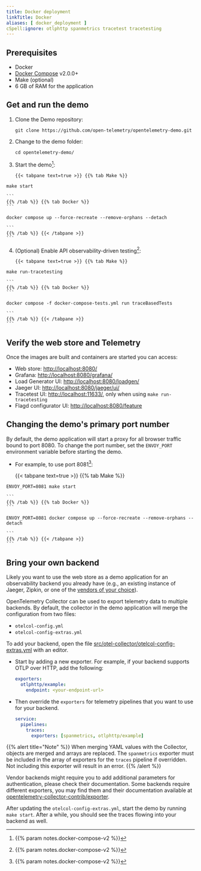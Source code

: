 ```yaml
---
title: Docker deployment
linkTitle: Docker
aliases: [ docker_deployment ]
cSpell:ignore: otlphttp spanmetrics tracetest tracetesting
---
```


<!-- markdownlint-disable code-block-style ol-prefix -->

## Prerequisites

- Docker
- [Docker Compose](https://docs.docker.com/compose/install/) v2.0.0+
- Make (optional)
- 6 GB of RAM for the application

## Get and run the demo

1. Clone the Demo repository:

    ```shell
    git clone https://github.com/open-telemetry/opentelemetry-demo.git
    ```

2. Change to the demo folder:

    ```shell
    cd opentelemetry-demo/
    ```

3. Start the demo[^1]:

       {{< tabpane text=true >}} {{% tab Make %}}

```shell
make start
```

    ```
    {{% /tab %}} {{% tab Docker %}}
    ```

```shell
docker compose up --force-recreate --remove-orphans --detach
```

    ```
    {{% /tab %}} {{< /tabpane >}}
    ```

4. (Optional) Enable API observability-driven testing[^1]:

    ```
    {{< tabpane text=true >}} {{% tab Make %}}
    ```

```shell
make run-tracetesting
```

    ```
    {{% /tab %}} {{% tab Docker %}}
    ```

```shell
docker compose -f docker-compose-tests.yml run traceBasedTests
```

    ```
    {{% /tab %}} {{< /tabpane >}}
    ```

## Verify the web store and Telemetry

Once the images are built and containers are started you can access:

- Web store: <http://localhost:8080/>
- Grafana: <http://localhost:8080/grafana/>
- Load Generator UI: <http://localhost:8080/loadgen/>
- Jaeger UI: <http://localhost:8080/jaeger/ui/>
- Tracetest UI: <http://localhost:11633/>, only when using
  `make run-tracetesting`
- Flagd configurator UI: <http://localhost:8080/feature>

## Changing the demo's primary port number

By default, the demo application will start a proxy for all browser traffic
bound to port 8080. To change the port number, set the `ENVOY_PORT` environment
variable before starting the demo.

- For example, to use port 8081[^1]:

    {{< tabpane text=true >}} {{% tab Make %}}

```shell
ENVOY_PORT=8081 make start
```

    ```
    {{% /tab %}} {{% tab Docker %}}
    ```

```shell
ENVOY_PORT=8081 docker compose up --force-recreate --remove-orphans --detach
```

    ```
    {{% /tab %}} {{< /tabpane >}}
    ```

## Bring your own backend

Likely you want to use the web store as a demo application for an observability
backend you already have (e.g., an existing instance of Jaeger, Zipkin, or one
of the [vendors of your choice](/ecosystem/vendors/)).

OpenTelemetry Collector can be used to export telemetry data to multiple
backends. By default, the collector in the demo application will merge the
configuration from two files:

- `otelcol-config.yml`
- `otelcol-config-extras.yml`

To add your backend, open the file
[src/otel-collector/otelcol-config-extras.yml](https://github.com/open-telemetry/opentelemetry-demo/blob/main/src/otel-collector/otelcol-config-extras.yml)
with an editor.

- Start by adding a new exporter. For example, if your backend supports OTLP
  over HTTP, add the following:

  ```yaml
  exporters:
    otlphttp/example:
      endpoint: <your-endpoint-url>
  ```

- Then override the `exporters` for telemetry pipelines that you want to use for
  your backend.

  ```yaml
  service:
    pipelines:
      traces:
        exporters: [spanmetrics, otlphttp/example]
  ```

{{% alert title="Note" %}} When merging YAML values with the Collector, objects
are merged and arrays are replaced. The `spanmetrics` exporter must be included
in the array of exporters for the `traces` pipeline if overridden. Not including
this exporter will result in an error. {{% /alert %}}

Vendor backends might require you to add additional parameters for
authentication, please check their documentation. Some backends require
different exporters, you may find them and their documentation available at
[opentelemetry-collector-contrib/exporter](https://github.com/open-telemetry/opentelemetry-collector-contrib/tree/main/exporter).

After updating the `otelcol-config-extras.yml`, start the demo by running
`make start`. After a while, you should see the traces flowing into your backend
as well.

[^1]: {{% param notes.docker-compose-v2 %}}
